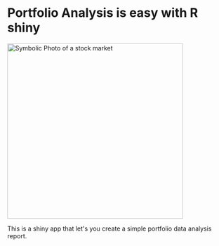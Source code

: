# Portfolio Analysis is easy with R shiny
<img src="https://images.pexels.com/photos/210607/pexels-photo-210607.jpeg?auto=compress&cs=tinysrgb&w=1260&h=750&dpr=2" alt="Symbolic Photo of a stock market" width="400" ALIGN=”top” />

This is a shiny app that let's you create a simple portfolio data analysis report.
